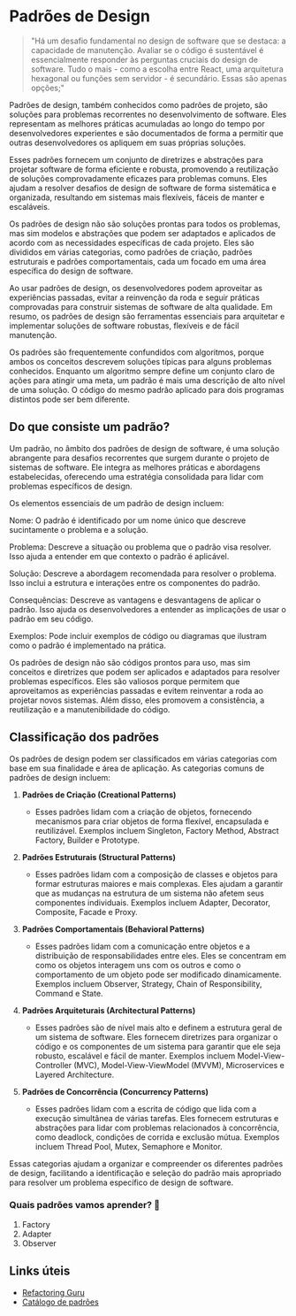 # Padrões de Design

> "Há um desafio fundamental no design de software que se destaca: a capacidade de manutenção. Avaliar se o código é sustentável é essencialmente responder às perguntas cruciais do design de software. Tudo o mais - como a escolha entre React, uma arquitetura hexagonal ou funções sem servidor - é secundário. Essas são apenas opções;"

Padrões de design, também conhecidos como padrões de projeto, são soluções para problemas recorrentes no desenvolvimento de software. Eles representam as melhores práticas acumuladas ao longo do tempo por desenvolvedores experientes e são documentados de forma a permitir que outras desenvolvedores os apliquem em suas próprias soluções.

Esses padrões fornecem um conjunto de diretrizes e abstrações para projetar software de forma eficiente e robusta, promovendo a reutilização de soluções comprovadamente eficazes para problemas comuns. Eles ajudam a resolver desafios de design de software de forma sistemática e organizada, resultando em sistemas mais flexíveis, fáceis de manter e escaláveis.

Os padrões de design não são soluções prontas para todos os problemas, mas sim modelos e abstrações que podem ser adaptados e aplicados de acordo com as necessidades específicas de cada projeto. Eles são divididos em várias categorias, como padrões de criação, padrões estruturais e padrões comportamentais, cada um focado em uma área específica do design de software.

Ao usar padrões de design, os desenvolvedores podem aproveitar as experiências passadas, evitar a reinvenção da roda e seguir práticas comprovadas para construir sistemas de software de alta qualidade. Em resumo, os padrões de design são ferramentas essenciais para arquitetar e implementar soluções de software robustas, flexíveis e de fácil manutenção.

Os padrões são frequentemente confundidos com algoritmos, porque ambos os conceitos descrevem soluções típicas para alguns problemas conhecidos. Enquanto um algoritmo sempre define um conjunto claro de ações para atingir uma meta, um padrão é mais uma descrição de alto nível de uma solução. O código do mesmo padrão aplicado para dois programas distintos pode ser bem diferente.

## Do que consiste um padrão?

Um padrão, no âmbito dos padrões de design de software, é uma solução abrangente para desafios recorrentes que surgem durante o projeto de sistemas de software. Ele integra as melhores práticas e abordagens estabelecidas, oferecendo uma estratégia consolidada para lidar com problemas específicos de design.

Os elementos essenciais de um padrão de design incluem:

Nome: O padrão é identificado por um nome único que descreve sucintamente o problema e a solução.

Problema: Descreve a situação ou problema que o padrão visa resolver. Isso ajuda a entender em que contexto o padrão é aplicável.

Solução: Descreve a abordagem recomendada para resolver o problema. Isso inclui a estrutura e interações entre os componentes do padrão.

Consequências: Descreve as vantagens e desvantagens de aplicar o padrão. Isso ajuda os desenvolvedores a entender as implicações de usar o padrão em seu código.

Exemplos: Pode incluir exemplos de código ou diagramas que ilustram como o padrão é implementado na prática.

Os padrões de design não são códigos prontos para uso, mas sim conceitos e diretrizes que podem ser aplicados e adaptados para resolver problemas específicos. Eles são valiosos porque permitem que aproveitamos as experiências passadas e evitem reinventar a roda ao projetar novos sistemas. Além disso, eles promovem a consistência, a reutilização e a manutenibilidade do código.

## Classificação dos padrões

Os padrões de design podem ser classificados em várias categorias com base em sua finalidade e área de aplicação. As categorias comuns de padrões de design incluem:

1. **Padrões de Criação (Creational Patterns)**

   - Esses padrões lidam com a criação de objetos, fornecendo mecanismos para criar objetos de forma flexível, encapsulada e reutilizável. Exemplos incluem Singleton, Factory Method, Abstract Factory, Builder e Prototype.

2. **Padrões Estruturais (Structural Patterns)**

   - Esses padrões lidam com a composição de classes e objetos para formar estruturas maiores e mais complexas. Eles ajudam a garantir que as mudanças na estrutura de um sistema não afetem seus componentes individuais. Exemplos incluem Adapter, Decorator, Composite, Facade e Proxy.

3. **Padrões Comportamentais (Behavioral Patterns)**

   - Esses padrões lidam com a comunicação entre objetos e a distribuição de responsabilidades entre eles. Eles se concentram em como os objetos interagem uns com os outros e como o comportamento de um objeto pode ser modificado dinamicamente. Exemplos incluem Observer, Strategy, Chain of Responsibility, Command e State.

4. **Padrões Arquiteturais (Architectural Patterns)**

   - Esses padrões são de nível mais alto e definem a estrutura geral de um sistema de software. Eles fornecem diretrizes para organizar o código e os componentes de um sistema para garantir que ele seja robusto, escalável e fácil de manter. Exemplos incluem Model-View-Controller (MVC), Model-View-ViewModel (MVVM), Microservices e Layered Architecture.

5. **Padrões de Concorrência (Concurrency Patterns)**

   - Esses padrões lidam com a escrita de código que lida com a execução simultânea de várias tarefas. Eles fornecem estruturas e abstrações para lidar com problemas relacionados à concorrência, como deadlock, condições de corrida e exclusão mútua. Exemplos incluem Thread Pool, Mutex, Semaphore e Monitor.

Essas categorias ajudam a organizar e compreender os diferentes padrões de design, facilitando a identificação e seleção do padrão mais apropriado para resolver um problema específico de design de software.

### Quais padrões vamos aprender? 💖

1. Factory
2. Adapter
3. Observer

## Links úteis

- [Refactoring Guru](https://refactoring.guru/pt-br/design-patterns/what-is-pattern)
- [Catálogo de padrões](https://refactoring.guru/pt-br/design-patterns/catalog)
